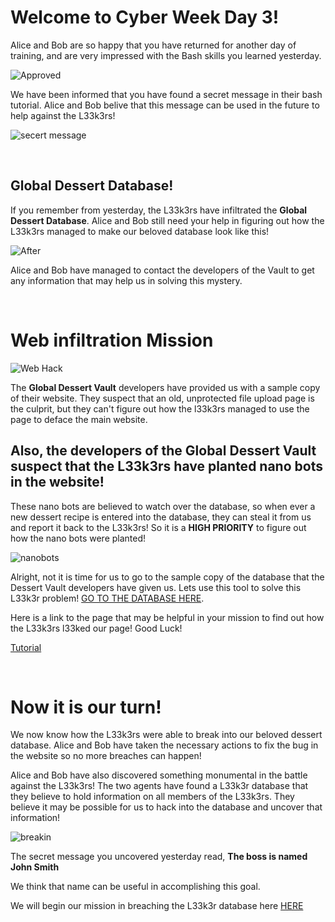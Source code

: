 # Welcome to Cyber Week Day 3!

Alice and Bob are so happy that you have returned for another day of training, and are very impressed with
the Bash skills you learned yesterday. 

![Approved](https://www.vtiger.com/blog/wp-content/uploads/2017/09/Approval-process.png)

We have been informed that you have found a secret message in their bash tutorial. Alice and Bob belive 
that this message can be used in the future to help against the L33k3rs!

![secert message](https://i.ya-webdesign.com/images/secret-clipart-2.png)

<br>

## Global Dessert Database!

If you remember from yesterday, the L33k3rs have infiltrated the **Global Dessert Database**. Alice and Bob still need your
help in figuring out how the L33k3rs managed to make our beloved database look like this!

![After](https://udel.codes/cyber2/With%20Leeks.png)

Alice and Bob have managed to contact the developers of the Vault to get any information that may help us in solving this mystery. 

<br>

# Web infiltration Mission

![Web Hack](https://us.res.keymedia.com/files/image/iStock_databreach1_68635595_SMALL%20(500%20x%20333).jpg)

The **Global Dessert Vault** developers have provided us with a sample copy of their website. They suspect that an old, 
unprotected file upload page is the culprit, but they can't figure out how the l33k3rs managed to use the page to deface the main website. 

## Also, the developers of the Global Dessert Vault suspect that the L33k3rs have planted **nano bots in the website!** 

These nano bots
are believed to watch over the database, so when ever a new dessert recipe is entered into the database, they can steal it from us
and report it back to the L33k3rs! So it is a **HIGH PRIORITY** to figure out how the nano bots were planted!

![nanobots](https://fundselectorasia.com/wp-content/uploads/sites/4/2020/02/Spywithmask-1-553x311.png)

Alright, not it is time for us to go to the sample copy of the database that the Dessert Vault developers have given us. 
Lets use this tool to solve this L33k3r problem! <a href="http://desserts.gel.webfactional.com/" target="_blank">GO TO THE DATABASE HERE</a>.

Here is a link to the page that may be helpful in your mission to find out how the L33k3rs l33ked our page! Good Luck! 

<a href="https://udel.codes/cyber2/File_Upload_Tutorial" target="_blank">Tutorial</a>

<br>

# Now it is our turn!

We now know how the L33k3rs were able to break into our beloved dessert database. Alice and Bob have taken the necessary
actions to fix the bug in the website so no more breaches can happen!

Alice and Bob have also discovered something monumental in the battle against the L33k3rs! The two agents have
found a L33k3r database that they believe to hold information on all members of the L33k3rs. They believe it
may be possible for us to hack into the database and uncover that information!

![breakin](https://www.irishtimes.com/polopoly_fs/1.4108771.1575830763!/image/image.jpg)

The secret message you uncovered yesterday read, **The boss is named John Smith**

We think that name can be useful in accomplishing this goal.

We will begin our mission in breaching the L33k3r database here <a href="https://udel.codes/cyber3/SQL" target="_blank">HERE</a>


